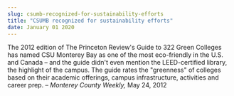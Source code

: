 ```yaml
---
slug: csumb-recognized-for-sustainability-efforts
title: "CSUMB recognized for sustainability efforts"
date: January 01 2020
---
```


<p>The 2012 edition of The Princeton Review's Guide to 322 Green Colleges has named CSU Monterey Bay as one of the most eco-friendly in the U.S. and Canada – and the guide didn't even mention the LEED-certified library, the highlight of the campus. The guide rates the "greenness" of colleges based on their academic offerings, campus infrastructure, activities and career prep. – <em>Monterey County Weekly,</em> May 24, 2012
</p>
